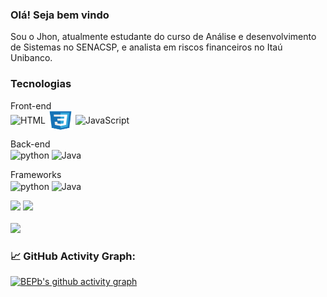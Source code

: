 ### Olá! Seja bem vindo

Sou o Jhon, atualmente estudante do curso de Análise e desenvolvimento de Sistemas no SENACSP, e analista em riscos financeiros no Itaú Unibanco. 

### Tecnologias
<div style="display: inline_block">

<p> </strong> Front-end <br>  

<img align="center" alt="HTML" height="30" width="40"  src="https://cdn.jsdelivr.net/gh/devicons/devicon/icons/html5/html5-original.svg" >
  <img align="center" alt="CSS" height="30" width="40" src="https://raw.githubusercontent.com/devicons/devicon/master/icons/css3/css3-original.svg">
  <img align="center" alt="JavaScript" height="30" width="40" src="https://cdn.jsdelivr.net/gh/devicons/devicon/icons/javascript/javascript-original.svg"">
<br>
<p> Back-end </strong> <br>

  <img align="center" alt="python" height="30" width="40"  src="https://cdn.jsdelivr.net/gh/devicons/devicon/icons/python/python-original.svg" />
  <img align="center" alt="Java" height="30" width="40"  src="https://cdn.jsdelivr.net/gh/devicons/devicon/icons/java/java-original-wordmark.svg" />
  <br>
<p> Frameworks </strong> <br>

<img align="center" alt="python" height="30" width="40"  src="https://cdn.jsdelivr.net/gh/devicons/devicon/icons/spring/spring-original.svg" />
<img align="center" alt="Java" height="30" width="40"  src="https://cdn.jsdelivr.net/gh/devicons/devicon/icons/flask/flask-original.svg" />

<div>
  <img height="180em" src="https://github-readme-stats.vercel.app/api?username=jrsantos1&show-icons=true&theme=dark&include_all_commits=true&count_private=true"/>
    <img height="180em" src="https://github-readme-stats.vercel.app/api/top-langs?username=jrsantos1&layout=compact&langs_count=16&theme=dark"/>
</div>
<br>
<div> 
    <a href = "https://www.linkedin.com/in/jhonatan-r-baa992a3/"> <img src="https://img.shields.io/badge/LinkedIn-0077B5?style=for-the-badge&logo=linkedin&logoColor=white" target="_blank"></a>
</div>
  
  
### 📈 GitHub Activity Graph:
[![BEPb's github activity graph](https://github-readme-activity-graph.cyclic.app/graph?username=jrsantos1&theme=github-compact)](https://github.com/jrsantos1/github-readme-activity-graph)
